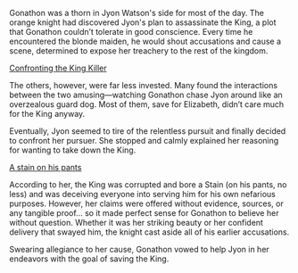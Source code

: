 <!-- title: King Killer -->

Gonathon was a thorn in Jyon Watson's side for most of the day. The orange knight had discovered Jyon's plan to assassinate the King, a plot that Gonathon couldn’t tolerate in good conscience. Every time he encountered the blonde maiden, he would shout accusations and cause a scene, determined to expose her treachery to the rest of the kingdom.

[Confronting the King Killer](#embed:https://www.youtube.com/live/y9KKa_k2VTU?t=5967)

The others, however, were far less invested. Many found the interactions between the two amusing—watching Gonathon chase Jyon around like an overzealous guard dog. Most of them, save for Elizabeth, didn’t care much for the King anyway.

Eventually, Jyon seemed to tire of the relentless pursuit and finally decided to confront her pursuer. She stopped and calmly explained her reasoning for wanting to take down the King.

[A stain on his pants](#embed:https://www.youtube.com/embed/y9KKa_k2VTU?si=3dehAp08bmCG59ye\&start=7108)

According to her, the King was corrupted and bore a Stain (on his pants, no less) and was deceiving everyone into serving him for his own nefarious purposes. However, her claims were offered without evidence, sources, or any tangible proof... so it made perfect sense for Gonathon to believe her without question. Whether it was her striking beauty or her confident delivery that swayed him, the knight cast aside all of his earlier accusations.

Swearing allegiance to her cause, Gonathon vowed to help Jyon in her endeavors with the goal of saving the King.
